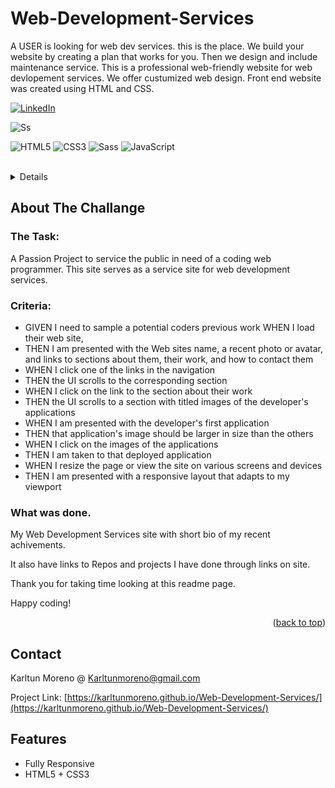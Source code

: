 # Web-Development-Services

A USER is looking for web dev services. this is the place.
We build your website by creating a plan that works for you. Then we design and include maintenance service.
This is a professional web-friendly website for web devlopement services. We offer custumized web design. Front end website was created using HTML and CSS.

<div id="top"><div>
<!--
*** This is the Readme for the Personal portfolio project
 
-->

<!-- Project Power -->

[![LinkedIn][linkedin-shield]][linkedin-url]

![Ss](https://karltunmoreno.github.io/My-Portfolio/assets/images/webdevlogo.jpg)


![HTML5](https://img.shields.io/badge/html5-%23E34F26.svg?logo=html5&logoColor=white&style=for-the-badge)
![CSS3](https://img.shields.io/badge/css3-%231572B6.svg?logo=css3&logoColor=white&style=for-the-badge)
![Sass](https://img.shields.io/badge/-SASS-%23CC6699?style=flat-square&logo=sass&logoColor=ffffff)
![JavaScript](https://img.shields.io/badge/-JavaScript-%23F7DF1C?style=flat-square&logo=javascript&logoColor=000000&color=d1b01f)

<!-- Project Logo -->
<br />
<div align="center">
    <a href="https://karltunmoreno.github.io/Web-Development-Services/">
        
   
</div>

<!-- TABLE OF CONTENTS -->
<details>
  <summary>Table of Contents</summary>
  <ol>
    <li>
      <a href="#about-the-project">About The Project</a>
    </li>
    <li>
        <a href="#contact">Contact</a>
    </li>

  </ol>
</details>

<!-- ABOUT THE PROJECT -->

## About The Challange

### The Task:

A Passion Project to service the public in need of a coding web programmer. This site serves as a service site for web development services.

### Criteria:

- GIVEN I need to sample a potential coders previous work
  WHEN I load their web site,
- THEN I am presented with the Web sites name, a recent photo or avatar, and links to sections about them, their work, and how to contact them
- WHEN I click one of the links in the navigation
- THEN the UI scrolls to the corresponding section
- WHEN I click on the link to the section about their work
- THEN the UI scrolls to a section with titled images of the developer's applications
- WHEN I am presented with the developer's first application
- THEN that application's image should be larger in size than the others
- WHEN I click on the images of the applications
- THEN I am taken to that deployed application
- WHEN I resize the page or view the site on various screens and devices
- THEN I am presented with a responsive layout that adapts to my viewport

### What was done.

My Web Development Services site with short bio of my recent achivements.

It also have links to Repos and projects I have done through links on site.

Thank you for taking time looking at this readme page.

Happy coding!

<p align="right">(<a href="#top">back to top</a>)</p>

<!-- CONTACT -->

## Contact

Karltun Moreno @ Karltunmoreno@gmail.com

Project Link: [https://karltunmoreno.github.io/Web-Development-Services/](https://karltunmoreno.github.io/Web-Development-Services/)

<!-- MARKDOWN LINKS & IMAGES -->

[linkedin-shield]: https://img.shields.io/badge/-LinkedIn-black.svg?style=for-the-badge&logo=linkedin&colorB=555
[linkedin-url]: https://www.linkedin.com/in/karltun-moreno-0a910a46/

## Features

- Fully Responsive
- HTML5 + CSS3
